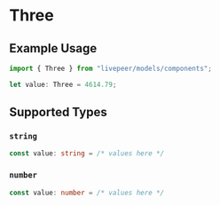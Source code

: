# Three

## Example Usage

```typescript
import { Three } from "livepeer/models/components";

let value: Three = 4614.79;
```

## Supported Types

### `string`

```typescript
const value: string = /* values here */
```

### `number`

```typescript
const value: number = /* values here */
```

